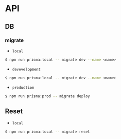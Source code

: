 # API

## DB

### migrate

- `local`

```bash
$ npm run prisma:local -- migrate dev --name <name>
```

- `devevelopment`

```bash
$ npm run prisma:local -- migrate dev --name <name>
```

- `production`

```bash
$ npm run prisma:prod -- migrate deploy
```

## Reset

- `local`

```bash
$ npm run prisma:local -- migrate reset
```
